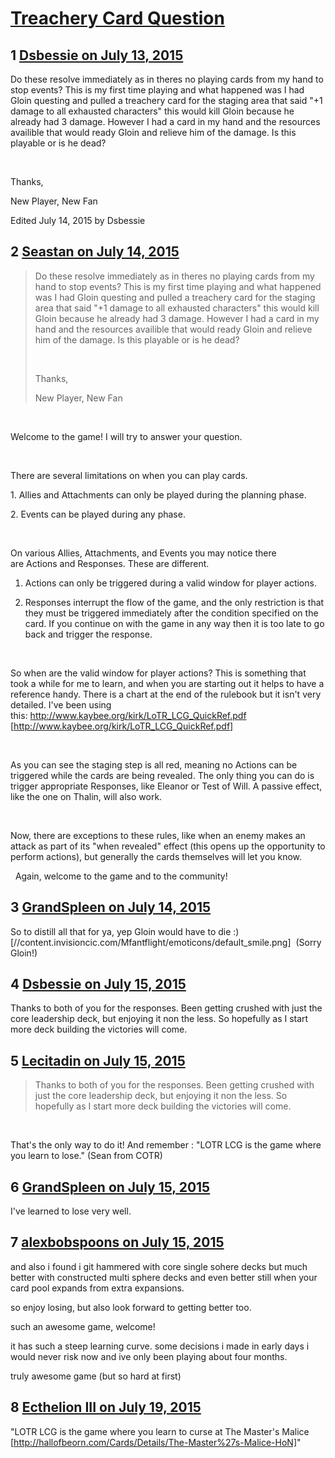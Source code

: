 # [Treachery Card Question](https://community.fantasyflightgames.com/topic/182455-treachery-card-question/)

## 1 [Dsbessie on July 13, 2015](https://community.fantasyflightgames.com/topic/182455-treachery-card-question/?do=findComment&comment=1691409)

Do these resolve immediately as in theres no playing cards from my hand to stop events? This is my first time playing and what happened was I had Gloin questing and pulled a treachery card for the staging area that said "+1 damage to all exhausted characters" this would kill Gloin because he already had 3 damage. However I had a card in my hand and the resources availible that would ready Gloin and relieve him of the damage. Is this playable or is he dead?

 

Thanks,

New Player, New Fan

Edited July 14, 2015 by Dsbessie

## 2 [Seastan on July 14, 2015](https://community.fantasyflightgames.com/topic/182455-treachery-card-question/?do=findComment&comment=1692508)

> Do these resolve immediately as in theres no playing cards from my hand to stop events? This is my first time playing and what happened was I had Gloin questing and pulled a treachery card for the staging area that said "+1 damage to all exhausted characters" this would kill Gloin because he already had 3 damage. However I had a card in my hand and the resources availible that would ready Gloin and relieve him of the damage. Is this playable or is he dead?
> 
>  
> 
> Thanks,
> 
> New Player, New Fan

 

Welcome to the game! I will try to answer your question.

 

There are several limitations on when you can play cards.

1. Allies and Attachments can only be played during the planning phase.

2. Events can be played during any phase.

 

On various Allies, Attachments, and Events you may notice there are Actions and Responses. These are different.

1. Actions can only be triggered during a valid window for player actions.

2. Responses interrupt the flow of the game, and the only restriction is that they must be triggered immediately after the condition specified on the card. If you continue on with the game in any way then it is too late to go back and trigger the response.

 

So when are the valid window for player actions? This is something that took a while for me to learn, and when you are starting out it helps to have a reference handy. There is a chart at the end of the rulebook but it isn't very detailed. I've been using this: http://www.kaybee.org/kirk/LoTR_LCG_QuickRef.pdf [http://www.kaybee.org/kirk/LoTR_LCG_QuickRef.pdf]

 

As you can see the staging step is all red, meaning no Actions can be triggered while the cards are being revealed. The only thing you can do is trigger appropriate Responses, like Eleanor or Test of Will. A passive effect, like the one on Thalin, will also work.

 

Now, there are exceptions to these rules, like when an enemy makes an attack as part of its "when revealed" effect (this opens up the opportunity to perform actions), but generally the cards themselves will let you know.

 
Again, welcome to the game and to the community!

## 3 [GrandSpleen on July 14, 2015](https://community.fantasyflightgames.com/topic/182455-treachery-card-question/?do=findComment&comment=1692516)

So to distill all that for ya, yep Gloin would have to die :) [//content.invisioncic.com/Mfantflight/emoticons/default_smile.png]  (Sorry Gloin!)

## 4 [Dsbessie on July 15, 2015](https://community.fantasyflightgames.com/topic/182455-treachery-card-question/?do=findComment&comment=1692612)

Thanks to both of you for the responses. Been getting crushed with just the core leadership deck, but enjoying it non the less. So hopefully as I start more deck building the victories will come.

## 5 [Lecitadin on July 15, 2015](https://community.fantasyflightgames.com/topic/182455-treachery-card-question/?do=findComment&comment=1693335)

> Thanks to both of you for the responses. Been getting crushed with just the core leadership deck, but enjoying it non the less. So hopefully as I start more deck building the victories will come.

 

That's the only way to do it! And remember : "LOTR LCG is the game where you learn to lose." (Sean from COTR)

## 6 [GrandSpleen on July 15, 2015](https://community.fantasyflightgames.com/topic/182455-treachery-card-question/?do=findComment&comment=1693482)

I've learned to lose very well.

## 7 [alexbobspoons on July 15, 2015](https://community.fantasyflightgames.com/topic/182455-treachery-card-question/?do=findComment&comment=1693537)

and also i found i git hammered with core single sohere decks but much better with constructed multi sphere decks and even better still when your card pool expands from extra expansions.

so enjoy losing, but also look forward to getting better too.

such an awesome game, welcome!

it has such a steep learning curve. some decisions i made in early days i would never risk now and ive only been playing about four months.

truly awesome game (but so hard at first)

## 8 [Ecthelion III on July 19, 2015](https://community.fantasyflightgames.com/topic/182455-treachery-card-question/?do=findComment&comment=1696530)

"LOTR LCG is the game where you learn to curse at The Master's Malice [http://hallofbeorn.com/Cards/Details/The-Master%27s-Malice-HoN]"

